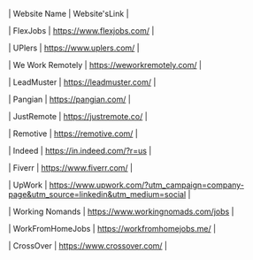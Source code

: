 |    Website Name     |     Website'sLink                         |   


|    FlexJobs         |      https://www.flexjobs.com/ |              


|    UPlers           |      https://www.uplers.com/    |            


|   We Work Remotely  |       https://weworkremotely.com/ |      

    
|    LeadMuster       |        https://leadmuster.com/    |


|    Pangian          |         https://pangian.com/      |


|    JustRemote       |        https://justremote.co/      |


|    Remotive         |          https://remotive.com/      |


|    Indeed           |         https://in.indeed.com/?r=us    |
 

|    Fiverr           |         https://www.fiverr.com/        |


|    UpWork           |         https://www.upwork.com/?utm_campaign=company-page&utm_source=linkedin&utm_medium=social                                |
  


|   Working Nomands   |           https://www.workingnomads.com/jobs    |


|   WorkFromHomeJobs  |          https://workfromhomejobs.me/                |   
   

|   CrossOver         |          https://www.crossover.com/          | 



   


